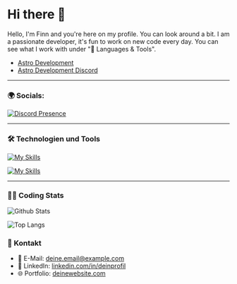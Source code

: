 # Hi there 👋

Hello, I'm Finn and you're here on my profile. You can look around a bit. I am a passionate developer, it's fun to work on new code every day. You can see what I work with under "🔧 Languages ​​& Tools".
  - [Astro Development](https://linktree-be4.pages.dev/)
  - [Astro Development Discord](https://discord.gg/qhesA8nNvt)

---

### 🌍 Socials:
[![Discord Presence](https://lanyard.cnrad.dev/api/1254079221811118120)](https://discord.com/users/1254079221811118120)

---

### 🛠️ Technologien und Tools
[![My Skills](https://skillicons.dev/icons?i=js,html,css,py,lua,docker)](https://skillicons.dev)

[![My Skills](https://skillicons.dev/icons?i=discord,bots,github,windows,pycharm,phpstorm,vscode)](https://skillicons.dev)

---

### 👨‍💻 Coding Stats
![Github Stats](https://github-readme-stats.vercel.app/api?username=Pylora&show_icons=true&theme=holi)

![Top Langs](https://github-readme-stats.vercel.app/api/top-langs/?username=Pylora&layout=compact&theme=holi)


### 💬 Kontakt
- 📧 E-Mail: [deine.email@example.com](mailto:deine.email@example.com)
- 💼 LinkedIn: [linkedin.com/in/deinprofil](https://www.linkedin.com/in/deinprofil)
- 🌐 Portfolio: [deinewebsite.com](https://deinewebsite.com)
